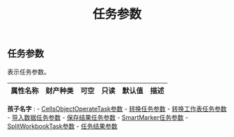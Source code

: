 ﻿---
title: 任务参数
second_title: Aspose.Cells Cloud Documen
type: docs
url: /zh/specification/model/taskparameter/
description: Aspose.Cells 云模型规范：TaskParameter。轻松处理 Excel 和其他电子表格文档，具有打开、生成、编辑、拆分、合并、比较和转换等功能
kwords: Excel，Office，电子表格，云 REST API，任务参数
weight: 50
---
## **任务参数**

表示任务参数。

|属性名称|财产种类|可空|只读|默认值|描述|
|:- |:- |:- |:- |:- |:- |

**孩子名字** : 
	-  [CellsObjectOperateTask参数](cellsobjectoperatetaskparameter) 
	-  [转换任务参数](converttaskparameter) 
	-  [转换工作表任务参数](convertworksheettaskparameter) 
	-  [导入数据任务参数](importdatataskparameter) 
	-  [保存结果任务参数](saveresulttaskparameter) 
	-  [SmartMarker任务参数](smartmarkertaskparameter) 
	-  [SplitWorkbookTask参数](splitworkbooktaskparameter) 
	-  [任务结果参数](taskresultparameter) 
